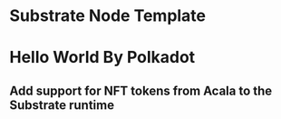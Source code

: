 # Substrate Node Template
# Hello World By Polkadot

## Add support for NFT tokens from Acala to the Substrate runtime
